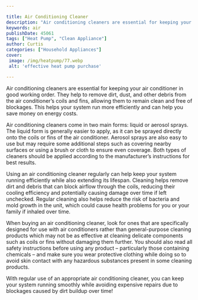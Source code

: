 ```yaml
---

title: Air Conditioning Cleaner
description: "Air conditioning cleaners are essential for keeping your air conditioner in good working order. They help to remove dirt, dust, an...see more detail"
keywords: air
publishDate: 45061
tags: ["Heat Pump", "Clean Appliance"]
author: Curtis
categories: ["Household Appliances"]
cover: 
 image: /img/heatpump/77.webp
 alt: 'effective heat pump purchase'

---
```


Air conditioning cleaners are essential for keeping your air conditioner in good working order. They help to remove dirt, dust, and other debris from the air conditioner’s coils and fins, allowing them to remain clean and free of blockages. This helps your system run more efficiently and can help you save money on energy costs.

Air conditioning cleaners come in two main forms: liquid or aerosol sprays. The liquid form is generally easier to apply, as it can be sprayed directly onto the coils or fins of the air conditioner. Aerosol sprays are also easy to use but may require some additional steps such as covering nearby surfaces or using a brush or cloth to ensure even coverage. Both types of cleaners should be applied according to the manufacturer’s instructions for best results. 

Using an air conditioning cleaner regularly can help keep your system running efficiently while also extending its lifespan. Cleaning helps remove dirt and debris that can block airflow through the coils, reducing their cooling efficiency and potentially causing damage over time if left unchecked. Regular cleaning also helps reduce the risk of bacteria and mold growth in the unit, which could cause health problems for you or your family if inhaled over time. 

When buying an air conditioning cleaner, look for ones that are specifically designed for use with air conditioners rather than general-purpose cleaning products which may not be as effective at cleaning delicate components such as coils or fins without damaging them further. You should also read all safety instructions before using any product – particularly those containing chemicals – and make sure you wear protective clothing while doing so to avoid skin contact with any hazardous substances present in some cleaning products. 

With regular use of an appropriate air conditioning cleaner, you can keep your system running smoothly while avoiding expensive repairs due to blockages caused by dirt buildup over time!
